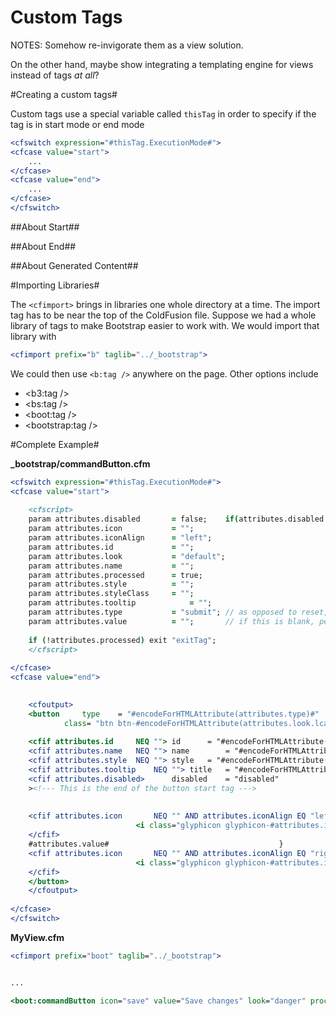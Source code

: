 # Custom Tags #

NOTES:
Somehow re-invigorate them as a view solution.

On the other hand, maybe show integrating a templating engine for views instead of tags *at all*?



#Creating a custom tags#

Custom tags use a special variable called `thisTag` in order to specify if the tag is in start mode or end mode


```cfm
<cfswitch expression="#thisTag.ExecutionMode#">
<cfcase value="start">
	...
</cfcase>
<cfcase value="end">
	...
</cfcase>
</cfswitch>
```

##About Start##


##About End##


##About Generated Content##



#Importing Libraries#


The `<cfimport>` brings in libraries one whole directory at a time. The import tag has to be near the top of the ColdFusion file. Suppose we had a whole library of tags to make Bootstrap easier to work with. We would import that library with


```cfm
<cfimport prefix="b" taglib="../_bootstrap">
```

We could then use `<b:tag />` anywhere on the page.  Other options include



*	<b3:tag />
*	<bs:tag />
*	<boot:tag />
*	<bootstrap:tag />


#Complete Example#


**_bootstrap/commandButton.cfm**


```cfm
<cfswitch expression="#thisTag.ExecutionMode#">
<cfcase value="start">
	
	<cfscript>
	param attributes.disabled		= false;	if(attributes.disabled == "disabled") attributes.disabled = true;
	param attributes.icon			= "";
	param attributes.iconAlign		= "left";
	param attributes.id				= "";
	param attributes.look			= "default";
	param attributes.name			= "";
	param attributes.processed		= true;
	param attributes.style			= "";
	param attributes.styleClass		= "";
	param attributes.tooltip			= "";
	param attributes.type			= "submit";	// as opposed to reset, use button for buttons
	param attributes.value			= "";		// if this is blank, perhaps an icon should be shown
	
	if (!attributes.processed) exit "exitTag";
	</cfscript>
	
</cfcase>	
<cfcase value="end">

	
	<cfoutput>
	<button 	type	= "#encodeForHTMLAttribute(attributes.type)#" 
			class= "btn btn-#encodeForHTMLAttribute(attributes.look.lcase())# #encodeForHTMLAttribute(attributes.styleClass)#"
	
	<cfif attributes.id		NEQ "">	id		= "#encodeForHTMLAttribute(attributes.id)#"	
	<cfif attributes.name	NEQ "">	name		= "#encodeForHTMLAttribute(attributes.name)#"	
	<cfif attributes.style	NEQ "">	style	= "#encodeForHTMLAttribute(attributes.style)#"
	<cfif attributes.tooltip	NEQ "">	title	= "#encodeForHTMLAttribute(attributes.tooltip)#"
	<cfif attributes.disabled>		disabled	= "disabled"
	><!--- This is the end of the button start tag --->
		
		
	<cfif attributes.icon 		NEQ "" AND attributes.iconAlign EQ "left">
							<i class="glyphicon glyphicon-#attributes.icon#"></i>
	</cfif>
	#attributes.value#										}
	<cfif attributes.icon 		NEQ "" AND attributes.iconAlign EQ "right">
							<i class="glyphicon glyphicon-#attributes.icon#"></i>
	</cfif>
	</button>
	</cfoutput>
	
</cfcase>	
</cfswitch>
```


**MyView.cfm**

```cfm
<cfimport prefix="boot" taglib="../_bootstrap">


...

<boot:commandButton icon="save" value="Save changes" look="danger" processed="#variables.showSaveButtons#" />

```














